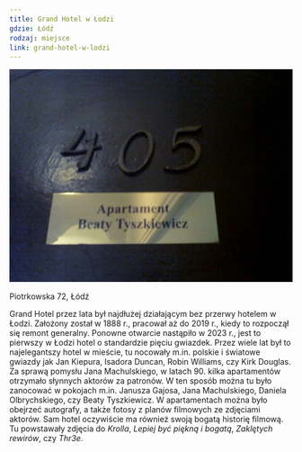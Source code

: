 ```yaml
---
title: Grand Hotel w Łodzi
gdzie: Łódź
rodzaj: miejsce
link: grand-hotel-w-lodzi
---
```

![Grand Hotel w Łodzi](/foto/plenery/lodz-grand.jpg)

Piotrkowska 72, Łódź

Grand Hotel przez lata był najdłużej działającym bez przerwy hotelem w Łodzi. Założony został w 1888 r., pracował aż do 2019 r., kiedy to rozpoczął się remont generalny. Ponowne otwarcie nastąpiło w 2023 r., jest to pierwszy w Łodzi hotel o standardzie pięciu gwiazdek.
Przez wiele lat był to najelegantszy hotel w mieście, tu nocowały m.in. polskie i światowe gwiazdy jak Jan Kiepura, Isadora Duncan, Robin Williams, czy Kirk Douglas. Za sprawą pomysłu Jana Machulskiego, w latach 90. kilka apartamentów otrzymało słynnych aktorów za patronów. W ten sposób można tu było zanocować w pokojach m.in. Janusza Gajosa, Jana Machulskiego, Daniela Olbrychskiego, czy Beaty Tyszkiewicz. W apartamentach można było obejrzeć autografy, a także fotosy z planów filmowych ze zdjęciami aktorów. Sam hotel oczywiście ma również swoją bogatą historię filmową. Tu powstawały zdjęcia do *Krolla*, *Lepiej być piękną i bogatą*, *Zaklętych rewirów*, czy *Thr3e*.
